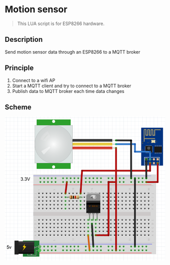 # Motion sensor

> This LUA script is for ESP8266 hardware.

## Description

Send motion sensor data through an ESP8266 to a MQTT broker

## Principle

1. Connect to a wifi AP
2. Start a MQTT client and try to connect to a MQTT broker
3. Publish data to MQTT broker each time data changes

## Scheme

![scheme](https://github.com/Wifsimster/pir-mqtt/blob/master/scheme.png)
